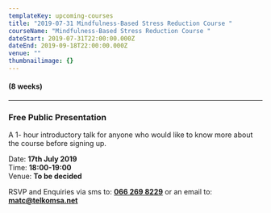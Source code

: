```yaml
---
templateKey: upcoming-courses
title: "2019-07-31 Mindfulness-Based Stress Reduction Course "
courseName: "Mindfulness-Based Stress Reduction Course "
dateStart: 2019-07-31T22:00:00.000Z
dateEnd: 2019-09-18T22:00:00.000Z
venue: ""
thumbnailimage: {}
---
```


#### (8 weeks)

---

### Free Public Presentation

A 1- hour introductory talk for anyone who would like to know more about the course before signing up.

Date: **17th July 2019**  
Time: **18:00-19:00**  
Venue: **To be decided**

RSVP and Enquiries via sms to: **[066 269 8229](tel:+27662698229)** or an email to: **[matc@telkomsa.net](mailto:matc@telkomsa.net)**
